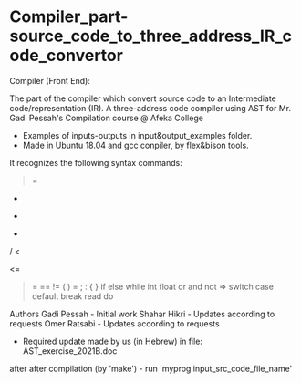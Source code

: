# Compiler_part-source_code_to_three_address_IR_code_convertor
Compiler (Front End):

The part of the compiler which convert source code to an Intermediate code/representation (IR).
A three-address code compiler using AST for Mr.
Gadi Pessah's Compilation course @ Afeka College

* Examples of inputs-outputs in input&output_examples folder.
* Made in Ubuntu 18.04 and gcc conpiler, by flex&bison tools.

It recognizes the following syntax commands:
 
 >= 
  + 
 - 
 * 
 / 
 < 
 > 
 <= 
 >=
 == 
 != 
 ( 
 ) 
 = 
 ; 
 : 
 { 
 } 
 if 
 else 
 while 
 int 
 float 
 or 
 and 
 not 
 => 
 switch 
 case 
 default 
 break 
 read 
 do 



Authors
Gadi Pessah - Initial work
Shahar Hikri - Updates according to requests
Omer Ratsabi - Updates according to requests

* Required update made by us (in Hebrew) in file: AST_exercise_2021B.doc

after after compilation (by 'make') - run 'myprog input_src_code_file_name'
